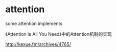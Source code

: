 # attention

some attention implements

《Attention is All You Need》中的Attention机制的实现

http://kexue.fm/archives/4765/

